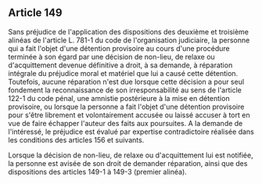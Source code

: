 Article 149
----
Sans préjudice de l'application des dispositions des deuxième et troisième
alinéas de l'article L. 781-1 du code de l'organisation judiciaire, la personne
qui a fait l'objet d'une détention provisoire au cours d'une procédure terminée
à son égard par une décision de non-lieu, de relaxe ou d'acquittement devenue
définitive a droit, à sa demande, à réparation intégrale du préjudice moral et
matériel que lui a causé cette détention. Toutefois, aucune réparation n'est due
lorsque cette décision a pour seul fondement la reconnaissance de son
irresponsabilité au sens de l'article 122-1 du code pénal, une amnistie
postérieure à la mise en détention provisoire, ou lorsque la personne a fait
l'objet d'une détention provisoire pour s'être librement et volontairement
accusée ou laissé accuser à tort en vue de faire échapper l'auteur des faits aux
poursuites. A la demande de l'intéressé, le préjudice est évalué par expertise
contradictoire réalisée dans les conditions des articles 156 et suivants.

Lorsque la décision de non-lieu, de relaxe ou d'acquittement lui est notifiée,
la personne est avisée de son droit de demander réparation, ainsi que des
dispositions des articles 149-1 à 149-3 (premier alinéa).
